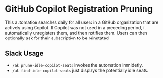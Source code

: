 # GitHub Copilot Registration Pruning

This automation searches daily for all users in a GitHub organization that are actively using Copilot.
If Copilot was not used in a preceding period, it automatically unregisters them, and then notifies them.
Users can then optionally ask for their subscription to be reinstated.

## Slack Usage

- `/ak prune-idle-copilot-seats` invokes the automation immidetly.
- `/ak find-idle-copilot-seats` just displays the potentially idle seats.

